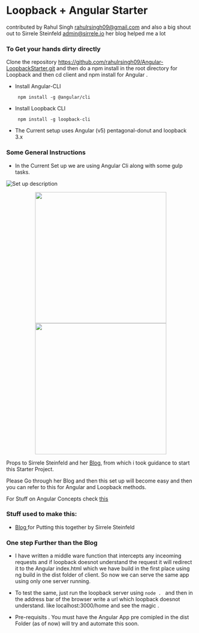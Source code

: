 # Loopback + Angular Starter

contributed by Rahul Singh <rahulrsingh09@gmail.com> and also a big shout out to Sirrele Steinfeld <admin@sirrele.io> her blog helped me a lot

### To Get your hands dirty directly 

Clone the repository <https://github.com/rahulrsingh09/Angular-LoopbackStarter.git> and then do a npm install in the root directory for Loopback and then cd client and npm install for Angular . 


* Install Angular-CLI
   ```
    npm install -g @angular/cli 
   ```
* Install Loopback CLI
   ```
    npm install -g loopback-cli
   ```

* The Current setup uses Angular (v5) pentagonal-donut and loopback 3.x


### Some General Instructions

* In the Current Set up we are using Angular Cli along with some gulp tasks. 

![Set up description](https://go.gliffy.com/go/share/s1fg4sqk1kekc3cpolcb)
<p align="center">
  <img src="your_relative_path_here" width="350"/>
  <img src="your_relative_path_here_number_2_large_name" width="350"/>
</p>

Props to Sirrele Steinfeld and her [Blog](https://www.sirrele.io/blog_post_6_lb_ng.html), from which
i took guidance to start this Starter Project.

Please Go through her Blog and then this set up will become easy and then you can refer to this for Angular and Loopback methods.

For Stuff on Angular Concepts check [this](https://rahulrsingh09.github.io/AngularConcepts/)

### Stuff used to make this:

 * [Blog ](https://www.sirrele.io/blog_post_6_lb_ng.html) for Putting this together by Sirrele Steinfeld


### One step Further than the Blog

* I have written a middle ware function that intercepts any inceoming requests and if loopback doesnot understand
  the request it will redirect it to the Angular index.html which we have build in the first place using ng build in the 
  dist folder of client. So now we can serve the same app using only one server running.

* To test the same, just run the loopback server using ```node . ``` and then in the address bar of the browser write a url which 
  loopback doesnot understand. like localhost:3000/home and see the magic .

* Pre-requisits . You must have the Angular App pre comipled in the dist Folder (as of now) will try and automate this soon. 